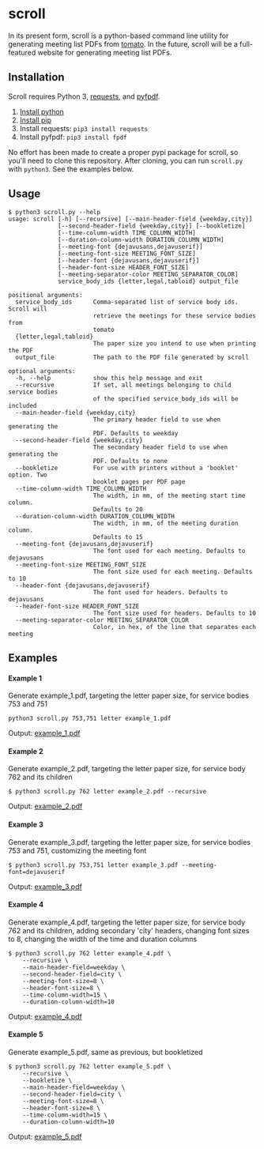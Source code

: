 # scroll
In its present form, scroll is a python-based command line utility for generating meeting list PDFs from [tomato](https://github.com/jbraswell/tomato). In the future, scroll will be a full-featured website for generating meeting list PDFs.

## Installation
Scroll requires Python 3, [requests](http://docs.python-requests.org/en/master/), and [pyfpdf](https://github.com/reingart/pyfpdf).

1. [Install python](https://www.python.org/downloads/)
2. [Install pip](https://pip.pypa.io/en/stable/installing/)
3. Install requests: `pip3 install requests`
4. Install pyfpdf: `pip3 install fpdf`

No effort has been made to create a proper pypi package for scroll, so you'll need to clone this repository. After cloning, you can run `scroll.py` with `python3`. See the examples below.
 
## Usage
```
$ python3 scroll.py --help
usage: scroll [-h] [--recursive] [--main-header-field {weekday,city}]
              [--second-header-field {weekday,city}] [--bookletize]
              [--time-column-width TIME_COLUMN_WIDTH]
              [--duration-column-width DURATION_COLUMN_WIDTH]
              [--meeting-font {dejavusans,dejavuserif}]
              [--meeting-font-size MEETING_FONT_SIZE]
              [--header-font {dejavusans,dejavuserif}]
              [--header-font-size HEADER_FONT_SIZE]
              [--meeting-separator-color MEETING_SEPARATOR_COLOR]
              service_body_ids {letter,legal,tabloid} output_file

positional arguments:
  service_body_ids      Comma-separated list of service body ids. Scroll will
                        retrieve the meetings for these service bodies from
                        tomato
  {letter,legal,tabloid}
                        The paper size you intend to use when printing the PDF
  output_file           The path to the PDF file generated by scroll

optional arguments:
  -h, --help            show this help message and exit
  --recursive           If set, all meetings belonging to child service bodies
                        of the specified service_body_ids will be included
  --main-header-field {weekday,city}
                        The primary header field to use when generating the
                        PDF. Defaults to weekday
  --second-header-field {weekday,city}
                        The secondary header field to use when generating the
                        PDF. Defaults to none
  --bookletize          For use with printers without a 'booklet' option. Two
                        booklet pages per PDF page
  --time-column-width TIME_COLUMN_WIDTH
                        The width, in mm, of the meeting start time column.
                        Defaults to 20
  --duration-column-width DURATION_COLUMN_WIDTH
                        The width, in mm, of the meeting duration column.
                        Defaults to 15
  --meeting-font {dejavusans,dejavuserif}
                        The font used for each meeting. Defaults to dejavusans
  --meeting-font-size MEETING_FONT_SIZE
                        The font size used for each meeting. Defaults to 10
  --header-font {dejavusans,dejavuserif}
                        The font used for headers. Defaults to dejavusans
  --header-font-size HEADER_FONT_SIZE
                        The font size used for headers. Defaults to 10
  --meeting-separator-color MEETING_SEPARATOR_COLOR
                        Color, in hex, of the line that separates each meeting 
```

## Examples
#### Example 1
Generate example_1.pdf, targeting the letter paper size, for service bodies 753 and 751
```
python3 scroll.py 753,751 letter example_1.pdf
```
Output: [example_1.pdf](https://github.com/jbraswell/scroll/blob/master/example_1.pdf)

#### Example 2
Generate example_2.pdf, targeting the letter paper size, for service body 762 and its children
```
$ python3 scroll.py 762 letter example_2.pdf --recursive
```
Output: [example_2.pdf](https://github.com/jbraswell/scroll/blob/master/example_2.pdf)

#### Example 3
Generate example_3.pdf, targeting the letter paper size, for service bodies 753 and 751, customizing the meeting font
```
$ python3 scroll.py 753,751 letter example_3.pdf --meeting-font=dejavuserif
```
Output: [example_3.pdf](https://github.com/jbraswell/scroll/blob/master/example_3.pdf)

#### Example 4
Generate example_4.pdf, targeting the letter paper size, for service body 762 and its children, adding secondary 'city' headers, changing font sizes to 8, changing the width of the time and duration columns
```
$ python3 scroll.py 762 letter example_4.pdf \
    --recursive \
    --main-header-field=weekday \
    --second-header-field=city \
    --meeting-font-size=8 \
    --header-font-size=8 \
    --time-column-width=15 \
    --duration-column-width=10
```
Output: [example_4.pdf](https://github.com/jbraswell/scroll/blob/master/example_4.pdf)

#### Example 5
Generate example_5.pdf, same as previous, but bookletized
```
$ python3 scroll.py 762 letter example_5.pdf \
    --recursive \
    --bookletize \
    --main-header-field=weekday \
    --second-header-field=city \
    --meeting-font-size=8 \
    --header-font-size=8 \
    --time-column-width=15 \
    --duration-column-width=10
```
Output: [example_5.pdf](https://github.com/jbraswell/scroll/blob/master/example_5.pdf)